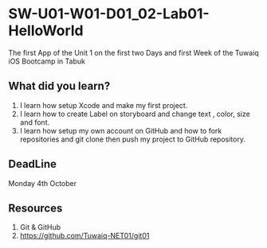 # SW-U01-W01-D01_02-Lab01-HelloWorld
The first App of the Unit 1 on the first two Days and first Week of the Tuwaiq iOS Bootcamp in Tabuk

## What did you learn?
1. I learn how setup Xcode and make my first project.
2. I learn how to create Label on storyboard and change text , color, size and font.
3. I learn how setup my own account on GitHub and how to fork repositories and git clone then push my project to GitHub repository.


## DeadLine 
Monday 4th October


## Resources 
1. Git & GitHub
2. https://github.com/Tuwaiq-NET01/git01
